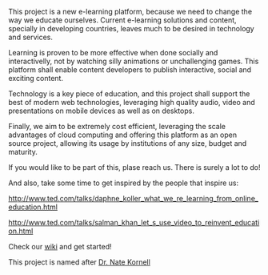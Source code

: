 This project is a new e-learning platform, because we need to change the way we educate ourselves. Current e-learning solutions and content, specially in developing countries, leaves much to be desired in technology and services.

Learning is proven to be more effective when done socially and interactivelly, not by watching silly animations or unchallenging games. This platform shall enable content developers to publish interactive, social and exciting content.

Technology is a key piece of education, and this project shall support the best of modern web technologies, leveraging high quality audio, video and presentations on mobile devices as well as on desktops.

Finally, we aim to be extremely cost efficient, leveraging the scale advantages of cloud computing and offering this platform as an open source project, allowing its usage by institutions of any size, budget and maturity.

If you would like to be part of this, plase reach us. There is surely a lot to do!

And also, take some time to get inspired by the people that inspire us:

http://www.ted.com/talks/daphne_koller_what_we_re_learning_from_online_education.html

http://www.ted.com/talks/salman_khan_let_s_use_video_to_reinvent_education.html

Check our [wiki](https://github.com/Craftware/Kornell/wiki) and get started!

This project is named after [Dr. Nate Kornell](http://sites.williams.edu/nk2/)  
 
